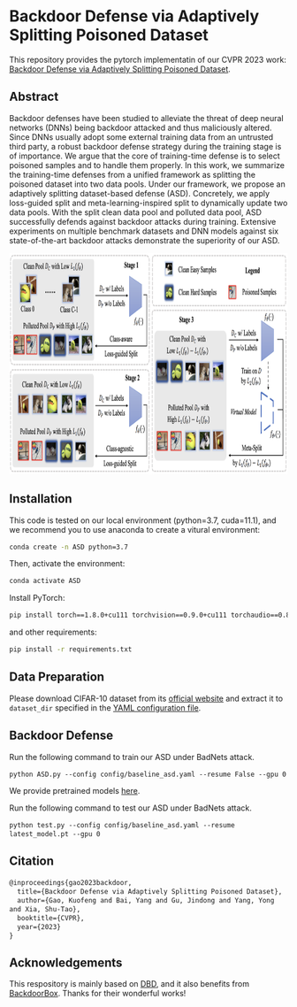 # Backdoor Defense via Adaptively Splitting Poisoned Dataset

This repository provides the pytorch implementatin of our CVPR 2023 work: [Backdoor Defense via Adaptively Splitting Poisoned Dataset](https://arxiv.org/abs/2303.12993).

## Abstract

Backdoor defenses have been studied to alleviate the threat of deep neural networks (DNNs) being backdoor attacked and thus maliciously altered. Since DNNs usually adopt some external training data from an untrusted third party, a robust backdoor defense strategy during the training stage is of importance. We argue that the core of training-time defense is to select poisoned samples and to handle them properly. 
In this work, we summarize the training-time defenses from a unified framework as splitting the poisoned dataset into two data pools. Under our framework, we propose an adaptively splitting dataset-based defense (ASD). Concretely, we apply loss-guided split and meta-learning-inspired split to dynamically update two data pools. With the split clean data pool and polluted data pool, ASD successfully defends against backdoor attacks during training. Extensive experiments on multiple benchmark datasets and DNN models against six state-of-the-art backdoor attacks demonstrate the superiority of our ASD.

<div align=center>
<img src="assets/pipeline_cvpr.png" width="800" height="400" alt="Pipeline of ASD"/><br/>
</div>

## Installation

This code is tested on our local environment (python=3.7, cuda=11.1), and we recommend you to use anaconda to create a vitural environment:

```bash
conda create -n ASD python=3.7
```
Then, activate the environment:
```bash
conda activate ASD
```

Install PyTorch:

```bash
pip install torch==1.8.0+cu111 torchvision==0.9.0+cu111 torchaudio==0.8.0 -f https://download.pytorch.org/whl/torch_stable.html
```
and other  requirements:
```bash
pip install -r requirements.txt
```

## Data Preparation

Please download CIFAR-10 dataset from its [official
website](https://www.cs.toronto.edu/~kriz/cifar-10-python.tar.gz) and extract it to `dataset_dir`
specified in the [YAML configuration file](./config/baseline_asd.yaml).

## Backdoor Defense

Run the following command to train our ASD under BadNets attack.

```shell
python ASD.py --config config/baseline_asd.yaml --resume False --gpu 0
```

We provide pretrained models [here](./storage/baseline_asd/checkpoint).

Run the following command to test our ASD under BadNets attack.

```shell
python test.py --config config/baseline_asd.yaml --resume latest_model.pt --gpu 0
```

## Citation

```
@inproceedings{gao2023backdoor,
  title={Backdoor Defense via Adaptively Splitting Poisoned Dataset},
  author={Gao, Kuofeng and Bai, Yang and Gu, Jindong and Yang, Yong and Xia, Shu-Tao},
  booktitle={CVPR},
  year={2023}
}
```

## Acknowledgements

This respository is mainly based on [DBD](https://github.com/SCLBD/DBD), and it also benefits from [BackdoorBox](https://github.com/THUYimingLi/BackdoorBox). Thanks for their wonderful works!
